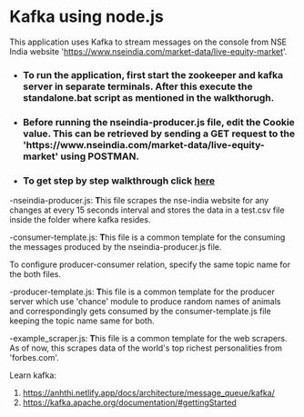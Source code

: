 # Kafka using node.js
This application uses Kafka to stream messages on the console from NSE India website 'https://www.nseindia.com/market-data/live-equity-market'.

<ul>
<li>
<h3> To run the application, first start the zookeeper and kafka server in separate terminals. After this execute the standalone.bat script as mentioned in the walkthorugh.</h3>    
</li>

<li>
<h3>Before running the nseindia-producer.js file, edit the Cookie value. This can be retrieved by sending a GET request to the 'https://www.nseindia.com/market-data/live-equity-market' using POSTMAN.</h3>
</li>

<li>
<h3> To get step by step walkthrough click <a href="https://github.com/AbhiGupta8295/Kafka-streaming/blob/master/kafka%20steps.txt">here</a></h3>
</li>

</ul>
-nseindia-producer.js: <strong>T</strong>his file scrapes the nse-india website for any changes at every 15 seconds interval and stores the data in a test.csv file inside the folder where kafka resides.

-consumer-template.js: <strong>T</strong>his file is a common template for the consuming the messages produced by the nseindia-producer.js file.

To configure producer-consumer relation, specify the same topic name for the both files.

-producer-template.js: <strong>T</strong>his file is a common template for the producer server which use 'chance' module to produce random names of animals and correspondingly gets consumed by the consumer-template.js file keeping the topic name same for both.

-example_scraper.js: <strong>T</strong>his file is a common template for the web scrapers. As of now, this scrapes data of the world's top richest personalities from 'forbes.com'.

Learn kafka: 
1. https://anhthi.netlify.app/docs/architecture/message_queue/kafka/
2. https://kafka.apache.org/documentation/#gettingStarted
